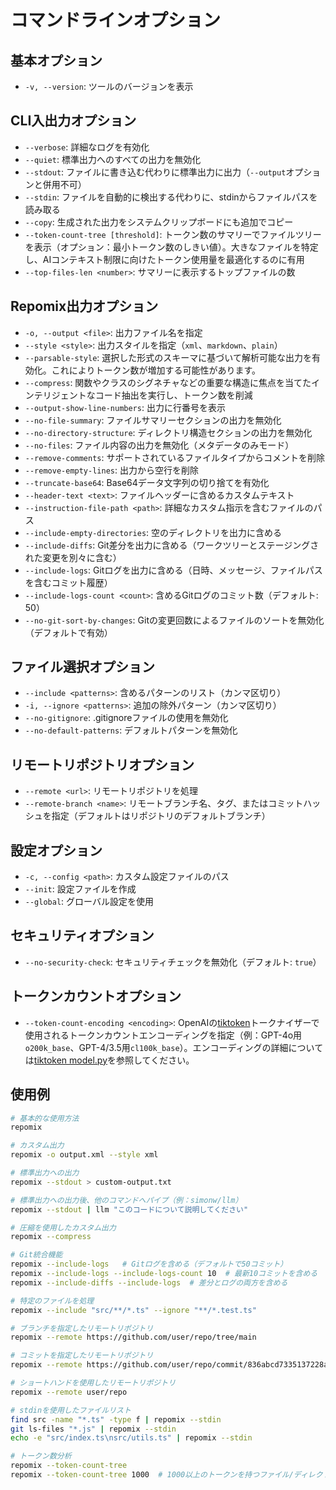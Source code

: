 # コマンドラインオプション

## 基本オプション
- `-v, --version`: ツールのバージョンを表示

## CLI入出力オプション
- `--verbose`: 詳細なログを有効化
- `--quiet`: 標準出力へのすべての出力を無効化
- `--stdout`: ファイルに書き込む代わりに標準出力に出力（`--output`オプションと併用不可）
- `--stdin`: ファイルを自動的に検出する代わりに、stdinからファイルパスを読み取る
- `--copy`: 生成された出力をシステムクリップボードにも追加でコピー
- `--token-count-tree [threshold]`: トークン数のサマリーでファイルツリーを表示（オプション：最小トークン数のしきい値）。大きなファイルを特定し、AIコンテキスト制限に向けたトークン使用量を最適化するのに有用
- `--top-files-len <number>`: サマリーに表示するトップファイルの数

## Repomix出力オプション
- `-o, --output <file>`: 出力ファイル名を指定
- `--style <style>`: 出力スタイルを指定（`xml`、`markdown`、`plain`）
- `--parsable-style`: 選択した形式のスキーマに基づいて解析可能な出力を有効化。これによりトークン数が増加する可能性があります。
- `--compress`: 関数やクラスのシグネチャなどの重要な構造に焦点を当てたインテリジェントなコード抽出を実行し、トークン数を削減
- `--output-show-line-numbers`: 出力に行番号を表示
- `--no-file-summary`: ファイルサマリーセクションの出力を無効化
- `--no-directory-structure`: ディレクトリ構造セクションの出力を無効化
- `--no-files`: ファイル内容の出力を無効化（メタデータのみモード）
- `--remove-comments`: サポートされているファイルタイプからコメントを削除
- `--remove-empty-lines`: 出力から空行を削除
- `--truncate-base64`: Base64データ文字列の切り捨てを有効化
- `--header-text <text>`: ファイルヘッダーに含めるカスタムテキスト
- `--instruction-file-path <path>`: 詳細なカスタム指示を含むファイルのパス
- `--include-empty-directories`: 空のディレクトリを出力に含める
- `--include-diffs`: Git差分を出力に含める（ワークツリーとステージングされた変更を別々に含む）
- `--include-logs`: Gitログを出力に含める（日時、メッセージ、ファイルパスを含むコミット履歴）
- `--include-logs-count <count>`: 含めるGitログのコミット数（デフォルト: 50）
- `--no-git-sort-by-changes`: Gitの変更回数によるファイルのソートを無効化（デフォルトで有効）

## ファイル選択オプション
- `--include <patterns>`: 含めるパターンのリスト（カンマ区切り）
- `-i, --ignore <patterns>`: 追加の除外パターン（カンマ区切り）
- `--no-gitignore`: .gitignoreファイルの使用を無効化
- `--no-default-patterns`: デフォルトパターンを無効化

## リモートリポジトリオプション
- `--remote <url>`: リモートリポジトリを処理
- `--remote-branch <name>`: リモートブランチ名、タグ、またはコミットハッシュを指定（デフォルトはリポジトリのデフォルトブランチ）

## 設定オプション
- `-c, --config <path>`: カスタム設定ファイルのパス
- `--init`: 設定ファイルを作成
- `--global`: グローバル設定を使用

## セキュリティオプション
- `--no-security-check`: セキュリティチェックを無効化（デフォルト: `true`）

## トークンカウントオプション
- `--token-count-encoding <encoding>`: OpenAIの[tiktoken](https://github.com/openai/tiktoken)トークナイザーで使用されるトークンカウントエンコーディングを指定（例：GPT-4o用`o200k_base`、GPT-4/3.5用`cl100k_base`）。エンコーディングの詳細については[tiktoken model.py](https://github.com/openai/tiktoken/blob/main/tiktoken/model.py#L24)を参照してください。


## 使用例

```bash
# 基本的な使用方法
repomix

# カスタム出力
repomix -o output.xml --style xml

# 標準出力への出力
repomix --stdout > custom-output.txt

# 標準出力への出力後、他のコマンドへパイプ（例：simonw/llm）
repomix --stdout | llm "このコードについて説明してください"

# 圧縮を使用したカスタム出力
repomix --compress

# Git統合機能
repomix --include-logs   # Gitログを含める（デフォルトで50コミット）
repomix --include-logs --include-logs-count 10  # 最新10コミットを含める
repomix --include-diffs --include-logs  # 差分とログの両方を含める

# 特定のファイルを処理
repomix --include "src/**/*.ts" --ignore "**/*.test.ts"

# ブランチを指定したリモートリポジトリ
repomix --remote https://github.com/user/repo/tree/main

# コミットを指定したリモートリポジトリ
repomix --remote https://github.com/user/repo/commit/836abcd7335137228ad77feb28655d85712680f1

# ショートハンドを使用したリモートリポジトリ
repomix --remote user/repo

# stdinを使用したファイルリスト
find src -name "*.ts" -type f | repomix --stdin
git ls-files "*.js" | repomix --stdin
echo -e "src/index.ts\nsrc/utils.ts" | repomix --stdin

# トークン数分析
repomix --token-count-tree
repomix --token-count-tree 1000  # 1000以上のトークンを持つファイル/ディレクトリのみを表示
```

